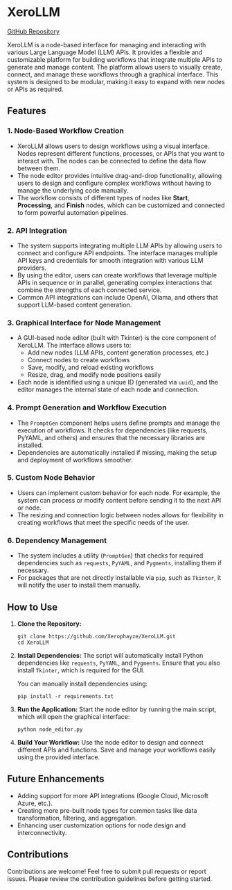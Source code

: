 
# XeroLLM

[GitHub Repository](https://github.com/Xerophayze/XeroLLM)

XeroLLM is a node-based interface for managing and interacting with various Large Language Model (LLM) APIs. It provides a flexible and customizable platform for building workflows that integrate multiple APIs to generate and manage content. The platform allows users to visually create, connect, and manage these workflows through a graphical interface. This system is designed to be modular, making it easy to expand with new nodes or APIs as required.

## Features

### 1. **Node-Based Workflow Creation**
   - XeroLLM allows users to design workflows using a visual interface. Nodes represent different functions, processes, or APIs that you want to interact with. The nodes can be connected to define the data flow between them.
   - The node editor provides intuitive drag-and-drop functionality, allowing users to design and configure complex workflows without having to manage the underlying code manually.
   - The workflow consists of different types of nodes like **Start**, **Processing**, and **Finish** nodes, which can be customized and connected to form powerful automation pipelines.

### 2. **API Integration**
   - The system supports integrating multiple LLM APIs by allowing users to connect and configure API endpoints. The interface manages multiple API keys and credentials for smooth integration with various LLM providers.
   - By using the editor, users can create workflows that leverage multiple APIs in sequence or in parallel, generating complex interactions that combine the strengths of each connected service.
   - Common API integrations can include OpenAI, Ollama, and others that support LLM-based content generation.

### 3. **Graphical Interface for Node Management**
   - A GUI-based node editor (built with Tkinter) is the core component of XeroLLM. The interface allows users to:
     - Add new nodes (LLM APIs, content generation processes, etc.)
     - Connect nodes to create workflows
     - Save, modify, and reload existing workflows
     - Resize, drag, and modify node positions easily
   - Each node is identified using a unique ID (generated via `uuid`), and the editor manages the internal state of each node and connection.

### 4. **Prompt Generation and Workflow Execution**
   - The `PromptGen` component helps users define prompts and manage the execution of workflows. It checks for dependencies (like requests, PyYAML, and others) and ensures that the necessary libraries are installed.
   - Dependencies are automatically installed if missing, making the setup and deployment of workflows smoother.

### 5. **Custom Node Behavior**
   - Users can implement custom behavior for each node. For example, the system can process or modify content before sending it to the next API or node.
   - The resizing and connection logic between nodes allows for flexibility in creating workflows that meet the specific needs of the user.

### 6. **Dependency Management**
   - The system includes a utility (`PromptGen`) that checks for required dependencies such as `requests`, `PyYAML`, and `Pygments`, installing them if necessary.
   - For packages that are not directly installable via `pip`, such as `Tkinter`, it will notify the user to install them manually.

## How to Use

1. **Clone the Repository:**
   ```
   git clone https://github.com/Xerophayze/XeroLLM.git
   cd XeroLLM
   ```

2. **Install Dependencies:**
   The script will automatically install Python dependencies like `requests`, `PyYAML`, and `Pygments`. Ensure that you also install `Tkinter`, which is required for the GUI.

   You can manually install dependencies using:
   ```
   pip install -r requirements.txt
   ```

3. **Run the Application:**
   Start the node editor by running the main script, which will open the graphical interface:
   ```
   python node_editor.py
   ```

4. **Build Your Workflow:**
   Use the node editor to design and connect different APIs and functions. Save and manage your workflows easily using the provided interface.

## Future Enhancements
- Adding support for more API integrations (Google Cloud, Microsoft Azure, etc.).
- Creating more pre-built node types for common tasks like data transformation, filtering, and aggregation.
- Enhancing user customization options for node design and interconnectivity.

## Contributions
Contributions are welcome! Feel free to submit pull requests or report issues. Please review the contribution guidelines before getting started.
